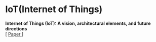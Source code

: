 # IoT(Internet of Things)

<p>
  <strong>Internet of Things (IoT): A vision, architectural elements, and future directions</strong>
  <br>
  [
  <a href="https://www.sciencedirect.com/science/article/pii/S0167739X13000241" rel=nofollow>
  Paper
  </a>
  ]
</p>
